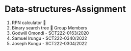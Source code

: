 # Data-structures-Assignment
1. RPN calculator 🧮
2. Binary search tree 🌲
Group Members
1. Godwill Omondi - SCT222-0163/2020
2. Samuel Irungu  - SCT222-0340/2022
3. Joseph Kungu   - SCT222-0304/2022
